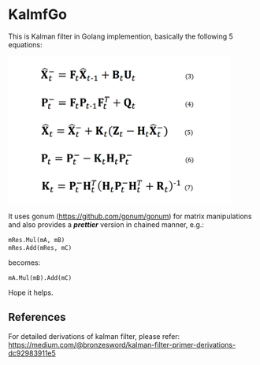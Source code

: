 # KalmfGo
This is Kalman filter in Golang implemention, basically the following 5 equations:

<p align="left">
    <img src="resources/filter.png"  width="450" height="300">
</p>

It uses gonum (https://github.com/gonum/gonum) for matrix manipulations and also provides a ***prettier*** version in chained manner, e.g.:
```
mRes.Mul(mA, mB)
mRes.Add(mRes, mC)
```
becomes:
```
mA.Mul(mB).Add(mC)
```
Hope it helps.

## References
For detailed derivations of kalman filter, please refer:   
https://medium.com/@bronzesword/kalman-filter-primer-derivations-dc92983911e5